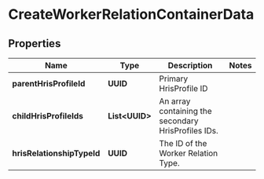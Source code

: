 

# CreateWorkerRelationContainerData


## Properties

| Name | Type | Description | Notes |
|------------ | ------------- | ------------- | -------------|
|**parentHrisProfileId** | **UUID** | Primary HrisProfile ID |  |
|**childHrisProfileIds** | **List&lt;UUID&gt;** | An array containing the secondary HrisProfiles IDs. |  |
|**hrisRelationshipTypeId** | **UUID** | The ID of the Worker Relation Type. |  |



